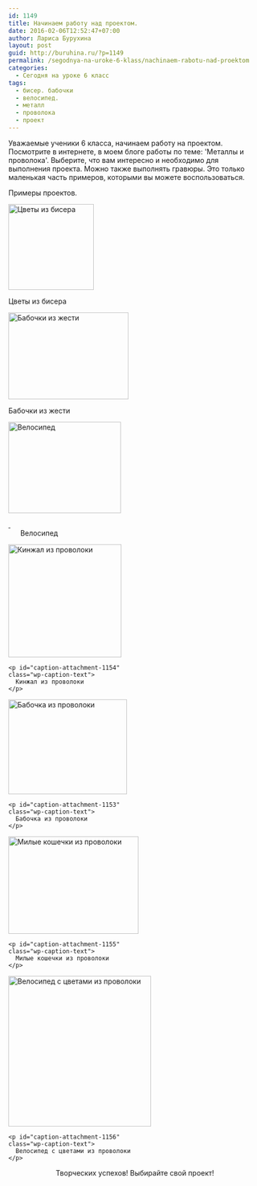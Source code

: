 ```yaml
---
id: 1149
title: Начинаем работу над проектом.
date: 2016-02-06T12:52:47+07:00
author: Лариса Бурухина
layout: post
guid: http://buruhina.ru/?p=1149
permalink: /segodnya-na-uroke-6-klass/nachinaem-rabotu-nad-proektom
categories:
  - Сегодня на уроке 6 класс
tags:
  - бисер. бабочки
  - велосипед.
  - металл
  - проволока
  - проект
---
```

Уважаемые ученики 6 класса, начинаем работу на проектом. Посмотрите в интернете, в моем блоге работы по теме: 'Металлы и проволока'. Выберите, что вам интересно и необходимо для выполнения проекта. Можно также выполнять гравюры. Это только маленькая часть примеров, которыми вы можете воспользоваться.

Примеры проектов.

<div id="attachment_1151" style="width: 180px" class="wp-caption aligncenter">
  <a href="http://buruhina.ru/wp-content/uploads/2016/02/105.jpg" rel="attachment wp-att-1151"><img aria-describedby="caption-attachment-1151" class=" wp-image-1151" src="http://buruhina.ru/wp-content/uploads/2016/02/105-298x300.jpg" alt="Цветы из бисера" width="170" height="171" srcset="http://buruhina.ru/wp-content/uploads/2016/02/105.jpg 298w, http://buruhina.ru/wp-content/uploads/2016/02/105-150x150.jpg 150w" sizes="(max-width: 170px) 100vw, 170px" /></a>
  
  <p id="caption-attachment-1151" class="wp-caption-text">
    Цветы из бисера
  </p>
</div>

<div id="attachment_1152" style="width: 249px" class="wp-caption aligncenter">
  <a href="http://buruhina.ru/wp-content/uploads/2016/02/8292909.jpg" rel="attachment wp-att-1152"><img aria-describedby="caption-attachment-1152" class=" wp-image-1152" src="http://buruhina.ru/wp-content/uploads/2016/02/8292909-300x217.jpg" alt="Бабочки из жести" width="239" height="173" srcset="http://buruhina.ru/wp-content/uploads/2016/02/8292909-300x217.jpg 300w, http://buruhina.ru/wp-content/uploads/2016/02/8292909.jpg 604w" sizes="(max-width: 239px) 100vw, 239px" /></a>
  
  <p id="caption-attachment-1152" class="wp-caption-text">
    Бабочки из жести
  </p>
</div>

<div id="attachment_1150" style="width: 234px" class="wp-caption aligncenter">
  <a href="http://buruhina.ru/wp-content/uploads/2016/02/63_wire_bicycle_1-3.jpg" rel="attachment wp-att-1150"><img aria-describedby="caption-attachment-1150" class=" wp-image-1150" src="http://buruhina.ru/wp-content/uploads/2016/02/63_wire_bicycle_1-3-300x244.jpg" alt="Велосипед" width="224" height="182" srcset="http://buruhina.ru/wp-content/uploads/2016/02/63_wire_bicycle_1-3-300x244.jpg 300w, http://buruhina.ru/wp-content/uploads/2016/02/63_wire_bicycle_1-3.jpg 500w" sizes="(max-width: 224px) 100vw, 224px" />
  
  <p id="caption-attachment-1150" class="wp-caption-text">
     </a>                                                                Велосипед
  </p></div> 
  
  <p>
    <!--more-->
  </p>
  
  <div id="attachment_1154" style="width: 235px" class="wp-caption aligncenter">
    <a href="http://buruhina.ru/wp-content/uploads/2016/02/images-1.jpg" rel="attachment wp-att-1154"><img aria-describedby="caption-attachment-1154" class="size-full wp-image-1154" src="http://buruhina.ru/wp-content/uploads/2016/02/images-1.jpg" alt="Кинжал из проволоки" width="225" height="225" srcset="http://buruhina.ru/wp-content/uploads/2016/02/images-1.jpg 225w, http://buruhina.ru/wp-content/uploads/2016/02/images-1-150x150.jpg 150w" sizes="(max-width: 225px) 100vw, 225px" /></a>
    
    <p id="caption-attachment-1154" class="wp-caption-text">
      Кинжал из проволоки
    </p>
  </div>
  
  <div id="attachment_1153" style="width: 246px" class="wp-caption aligncenter">
    <a href="http://buruhina.ru/wp-content/uploads/2016/02/il_570xN.245962560.jpg" rel="attachment wp-att-1153"><img aria-describedby="caption-attachment-1153" class=" wp-image-1153" src="http://buruhina.ru/wp-content/uploads/2016/02/il_570xN.245962560-300x240.jpg" alt="Бабочка из проволоки" width="236" height="189" srcset="http://buruhina.ru/wp-content/uploads/2016/02/il_570xN.245962560-300x240.jpg 300w, http://buruhina.ru/wp-content/uploads/2016/02/il_570xN.245962560.jpg 570w" sizes="(max-width: 236px) 100vw, 236px" /></a>
    
    <p id="caption-attachment-1153" class="wp-caption-text">
      Бабочка из проволоки
    </p>
  </div>
  
  <div id="attachment_1155" style="width: 269px" class="wp-caption aligncenter">
    <a href="http://buruhina.ru/wp-content/uploads/2016/02/images.jpg" rel="attachment wp-att-1155"><img aria-describedby="caption-attachment-1155" class="size-full wp-image-1155" src="http://buruhina.ru/wp-content/uploads/2016/02/images.jpg" alt="Милые кошечки из проволоки" width="259" height="194" /></a>
    
    <p id="caption-attachment-1155" class="wp-caption-text">
      Милые кошечки из проволоки
    </p>
  </div>
  
  <div id="attachment_1156" style="width: 294px" class="wp-caption aligncenter">
    <a href="http://buruhina.ru/wp-content/uploads/2016/02/img_9739.jpg" rel="attachment wp-att-1156"><img aria-describedby="caption-attachment-1156" class="size-medium wp-image-1156" src="http://buruhina.ru/wp-content/uploads/2016/02/img_9739-284x300.jpg" alt="Велосипед с цветами из проволоки" width="284" height="300" srcset="http://buruhina.ru/wp-content/uploads/2016/02/img_9739-284x300.jpg 284w, http://buruhina.ru/wp-content/uploads/2016/02/img_9739.jpg 454w" sizes="(max-width: 284px) 100vw, 284px" /></a>
    
    <p id="caption-attachment-1156" class="wp-caption-text">
      Велосипед с цветами из проволоки
    </p>
  </div>
  
  <p style="text-align: center;">
    Творческих успехов! Выбирайте свой проект!
  </p>